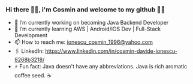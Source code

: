 ### Hi there 👏🏻, i'm Cosmin and welcome to my github 🤙🏻



- 🚀 I’m currently working on becoming Java Backend Developer
- 🌱 I’m currently learning AWS | Android/iOS Dev | Full-Stack Development
- 📫 How to reach me: ionescu_cosmin_1996@yahoo.com
- 🖇 LinkedIn: https://www.linkedin.com/in/cosmin-davide-ionescu-8268b3218/
- ⚡️ Fun fact: Java doesn't have any abbreviations. Java is rich aromatic coffee seed. ☕️
